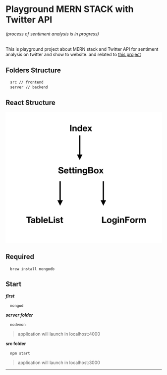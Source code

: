 # Playground MERN STACK with Twitter API

###### (process of sentiment analysis is in progress) 
This is playground project about MERN stack and Twitter API
for sentiment analysis on twitter and show to website.
and related to [this project](https://github.com/bique14/AI_miningtweet)



## Folders Structure 
```
  src // frontend
  server // backend
```

## React Structure
![alt text](structure.png "file structure")

## Required
```
  brew install mongodb
```

## Start
***first***
```
  mongod
```
***server folder***
```
  nodemon
```
> application will launch in localhost:4000

**src folder**
```
  npm start
```
> application will launch in localhost:3000

---